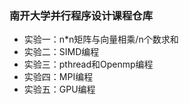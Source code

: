 ### 南开大学并行程序设计课程仓库
+ 实验一：n*n矩阵与向量相乘/n个数求和
+ 实验二：SIMD编程
+ 实验三：pthread和Openmp编程
+ 实验四：MPI编程
+ 实验五：GPU编程